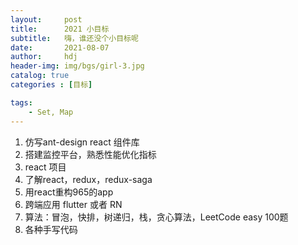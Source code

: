 ```yaml
---
layout:     post
title:      2021 小目标
subtitle:   嗨，谁还没个小目标呢
date:       2021-08-07
author:     hdj
header-img: img/bgs/girl-3.jpg
catalog: true
categories : [目标]

tags:
    - Set, Map
---
```


1. 仿写ant-design  react 组件库
2. 搭建监控平台，熟悉性能优化指标
3. react 项目
4. 了解react，redux，redux-saga
5. 用react重构965的app
6. 跨端应用 flutter 或者 RN
7. 算法：冒泡，快排，树递归，栈，贪心算法，LeetCode easy  100题
8. 各种手写代码
